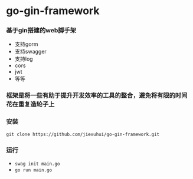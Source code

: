 # go-gin-framework

### 基于gin搭建的web脚手架

  + 支持gorm
  + 支持swagger 
  + 支持log
  + cors
  + jwt
  + 等等
  
  
### 框架是将一些有助于提升开发效率的工具的整合，避免将有限的时间花在重复造轮子上

### 安装

  `git clone https://github.com/jiexuhui/go-gin-framework.git`
  
### 运行
  + `swag init main.go`
  + `go run main.go`
  
